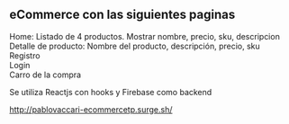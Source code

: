 ## eCommerce con las siguientes paginas

Home: Listado de 4 productos. 
Mostrar nombre, precio, sku, descripcion <br>
Detalle de producto: Nombre del producto, descripción, precio, sku<br>
Registro<br>
Login<br>
Carro de la compra <br>

Se utiliza Reactjs con hooks y Firebase como backend

http://pablovaccari-ecommercetp.surge.sh/

